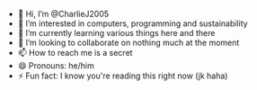 - 👋 Hi, I’m @CharlieJ2005
- 👀 I’m interested in computers, programming and sustainability
- 🌱 I’m currently learning various things here and there
- 💞️ I’m looking to collaborate on nothing much at the moment
- 📫 How to reach me is a secret
- 😄 Pronouns: he/him
- ⚡ Fun fact: I know you're reading this right now (jk haha)

